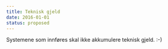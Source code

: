 ```yaml
---
title: Teknisk gjeld
date: 2016-01-01
status: proposed
---
```


Systemene som innføres skal ikke akkumulere teknisk gjeld. :-)
